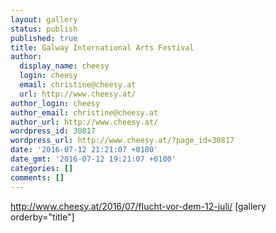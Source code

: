 ```yaml
---
layout: gallery
status: publish
published: true
title: Galway International Arts Festival
author:
  display_name: cheesy
  login: cheesy
  email: christine@cheesy.at
  url: http://www.cheesy.at/
author_login: cheesy
author_email: christine@cheesy.at
author_url: http://www.cheesy.at/
wordpress_id: 30817
wordpress_url: http://www.cheesy.at/?page_id=30817
date: '2016-07-12 21:21:07 +0100'
date_gmt: '2016-07-12 19:21:07 +0100'
categories: []
comments: []
---
```

http://www.cheesy.at/2016/07/flucht-vor-dem-12-juli/
[gallery orderby="title"]
